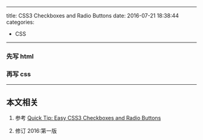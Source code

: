 ----
title: CSS3 Checkboxes and Radio Buttons
date: 2016-07-21 18:38:44
categories:
- CSS
----
### 先写 html


### 再写 css


***
## 本文相关
1. 参考
[Quick Tip: Easy CSS3 Checkboxes and Radio Buttons](http://webdesign.tutsplus.com/tutorials/quick-tip-easy-css3-checkboxes-and-radio-buttons--webdesign-8953)

1. 修订
2016:第一版
